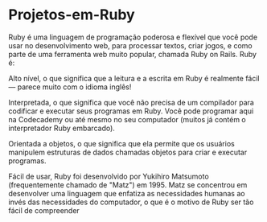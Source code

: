 # Projetos-em-Ruby
Ruby é uma linguagem de programação poderosa e flexível que você pode usar no desenvolvimento web, para processar textos, criar jogos, e como parte de uma ferramenta web muito popular, chamada Ruby on Rails. Ruby é:

Alto nível, o que significa que a leitura e a escrita em Ruby é realmente fácil — parece muito com o idioma inglês!

Interpretada, o que significa que você não precisa de um compilador para codificar e executar seus programas em Ruby. Você pode programar aqui na Codecademy ou até mesmo no seu computador (muitos já contém o interpretador Ruby embarcado).

Orientada a objetos, o que significa que ela permite que os usuários manipulem estruturas de dados chamadas objetos para criar e executar programas.

Fácil de usar, Ruby foi desenvolvido por Yukihiro Matsumoto (frequentemente chamado de "Matz") em 1995. Matz se concentrou em desenvolver uma linguagem que enfatiza as necessidades humanas ao invés das necessidades do computador, o que é o motivo de Ruby ser tão fácil de compreender

